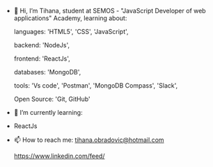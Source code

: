 - 👋 Hi, I’m Tihana, student at SEMOS - "JavaScript Developer of web applications" Academy, learning about:

  languages: 'HTML5', 'CSS', 'JavaScript',
  
  backend: 'NodeJs',
  
  frontend: 'ReactJs', 
  
  databases: 'MongoDB',
  
  tools: 'Vs code', 'Postman', 'MongoDB Compass', 'Slack',
  
  Open Source: 'Git, GitHub'

  
- 🌱 I’m currently learning:
- ReactJs


- 📫 How to reach me: tihana.obradovic@hotmail.com



   https://www.linkedin.com/feed/
<!---
Tihana985/Tihana985 is a ✨ special ✨ repository because its `README.md` (this file) appears on your GitHub profile.
You can click the Preview link to take a look at your changes.
--->
